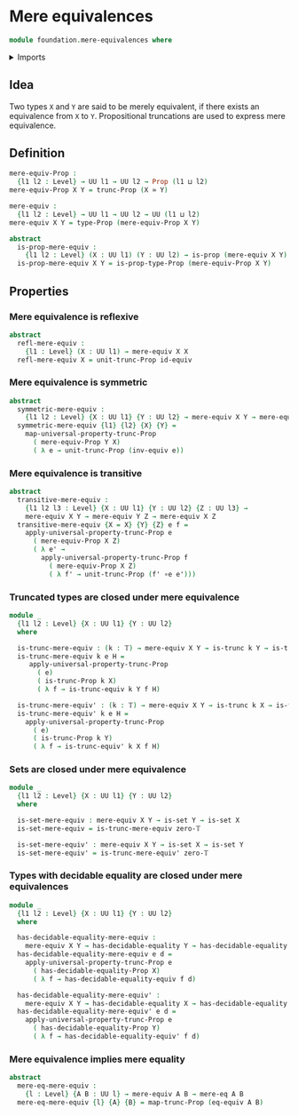 # Mere equivalences

```agda
module foundation.mere-equivalences where
```

<details><summary>Imports</summary>
```agda
open import foundation.decidable-equality
open import foundation.equivalences
open import foundation.functoriality-propositional-truncation
open import foundation.mere-equality
open import foundation.propositional-truncations
open import foundation.propositions
open import foundation.sets
open import foundation.truncated-types
open import foundation.truncation-levels
open import foundation.univalence
open import foundation.universe-levels
```
</details>

## Idea

Two types `X` and `Y` are said to be merely equivalent, if there exists an equivalence from `X` to `Y`. Propositional truncations are used to express mere equivalence.

## Definition

```agda
mere-equiv-Prop :
  {l1 l2 : Level} → UU l1 → UU l2 → Prop (l1 ⊔ l2)
mere-equiv-Prop X Y = trunc-Prop (X ≃ Y)

mere-equiv :
  {l1 l2 : Level} → UU l1 → UU l2 → UU (l1 ⊔ l2)
mere-equiv X Y = type-Prop (mere-equiv-Prop X Y)

abstract
  is-prop-mere-equiv :
    {l1 l2 : Level} (X : UU l1) (Y : UU l2) → is-prop (mere-equiv X Y)
  is-prop-mere-equiv X Y = is-prop-type-Prop (mere-equiv-Prop X Y)
```

## Properties

### Mere equivalence is reflexive

```agda
abstract
  refl-mere-equiv :
    {l1 : Level} (X : UU l1) → mere-equiv X X
  refl-mere-equiv X = unit-trunc-Prop id-equiv
```

### Mere equivalence is symmetric

```agda
abstract
  symmetric-mere-equiv :
    {l1 l2 : Level} {X : UU l1} {Y : UU l2} → mere-equiv X Y → mere-equiv Y X
  symmetric-mere-equiv {l1} {l2} {X} {Y} =
    map-universal-property-trunc-Prop
      ( mere-equiv-Prop Y X)
      ( λ e → unit-trunc-Prop (inv-equiv e))
```

### Mere equivalence is transitive

```agda
abstract
  transitive-mere-equiv :
    {l1 l2 l3 : Level} {X : UU l1} {Y : UU l2} {Z : UU l3} →
    mere-equiv X Y → mere-equiv Y Z → mere-equiv X Z
  transitive-mere-equiv {X = X} {Y} {Z} e f =
    apply-universal-property-trunc-Prop e
      ( mere-equiv-Prop X Z)
      ( λ e' →
        apply-universal-property-trunc-Prop f
          ( mere-equiv-Prop X Z)
          ( λ f' → unit-trunc-Prop (f' ∘e e')))
```

### Truncated types are closed under mere equivalence

```agda
module _
  {l1 l2 : Level} {X : UU l1} {Y : UU l2}
  where

  is-trunc-mere-equiv : (k : 𝕋) → mere-equiv X Y → is-trunc k Y → is-trunc k X
  is-trunc-mere-equiv k e H =
     apply-universal-property-trunc-Prop
       ( e)
       ( is-trunc-Prop k X)
       ( λ f → is-trunc-equiv k Y f H)

  is-trunc-mere-equiv' : (k : 𝕋) → mere-equiv X Y → is-trunc k X → is-trunc k Y
  is-trunc-mere-equiv' k e H =
    apply-universal-property-trunc-Prop
      ( e)
      ( is-trunc-Prop k Y)
      ( λ f → is-trunc-equiv' k X f H)
```

### Sets are closed under mere equivalence

```agda
module _
  {l1 l2 : Level} {X : UU l1} {Y : UU l2}
  where

  is-set-mere-equiv : mere-equiv X Y → is-set Y → is-set X
  is-set-mere-equiv = is-trunc-mere-equiv zero-𝕋

  is-set-mere-equiv' : mere-equiv X Y → is-set X → is-set Y
  is-set-mere-equiv' = is-trunc-mere-equiv' zero-𝕋
```

### Types with decidable equality are closed under mere equivalences

```agda
module _
  {l1 l2 : Level} {X : UU l1} {Y : UU l2}
  where

  has-decidable-equality-mere-equiv :
    mere-equiv X Y → has-decidable-equality Y → has-decidable-equality X
  has-decidable-equality-mere-equiv e d =
    apply-universal-property-trunc-Prop e
      ( has-decidable-equality-Prop X)
      ( λ f → has-decidable-equality-equiv f d)

  has-decidable-equality-mere-equiv' :
    mere-equiv X Y → has-decidable-equality X → has-decidable-equality Y
  has-decidable-equality-mere-equiv' e d =
    apply-universal-property-trunc-Prop e
      ( has-decidable-equality-Prop Y)
      ( λ f → has-decidable-equality-equiv' f d)
```

### Mere equivalence implies mere equality

```agda
abstract
  mere-eq-mere-equiv :
    {l : Level} {A B : UU l} → mere-equiv A B → mere-eq A B
  mere-eq-mere-equiv {l} {A} {B} = map-trunc-Prop (eq-equiv A B)
```
